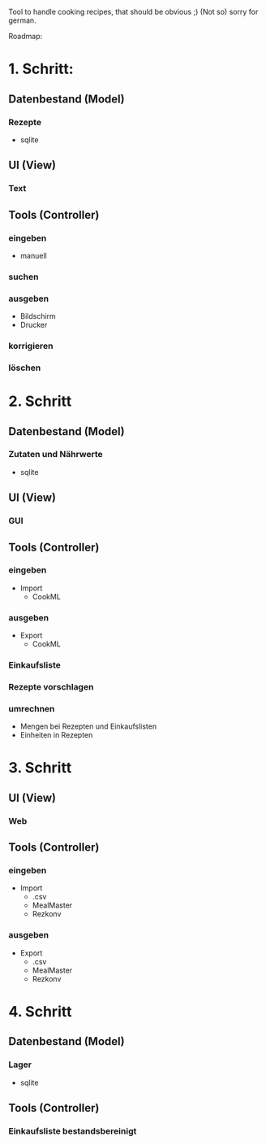 Tool to handle cooking recipes, that should be obvious ;) (Not so) sorry for german.

Roadmap:

# 1. Schritt:

## Datenbestand (Model)  
  
### Rezepte  
  
* sqlite  
  

## UI (View)  
  
### Text  


## Tools (Controller)  
  
### eingeben  
  
* manuell

### suchen  
  
### ausgeben  
  
* Bildschirm  
* Drucker  
  
### korrigieren  
  
### löschen  


# 2. Schritt

## Datenbestand (Model)  

### Zutaten und Nährwerte  
  
* sqlite  
  

## UI (View)  
  
### GUI


## Tools (Controller)  
  
### eingeben  
  
* Import  
    * CookML  
  
### ausgeben  
  
* Export  
    * CookML  

### Einkaufsliste

### Rezepte vorschlagen  
  
### umrechnen  
  
* Mengen bei Rezepten und Einkaufslisten  
* Einheiten in Rezepten  


# 3. Schritt

## UI (View)  
  
### Web

## Tools (Controller)  
  
### eingeben  
  
* Import  
    * .csv  
    * MealMaster  
    * Rezkonv  
  
### ausgeben  
  
* Export  
    * .csv  
    * MealMaster  
    * Rezkonv  


# 4. Schritt

## Datenbestand (Model)  

### Lager  
  
* sqlite  


## Tools (Controller)

### Einkaufsliste bestandsbereinigt

